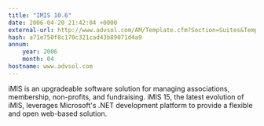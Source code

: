```yaml
---
title: "IMIS 10.6"
date: 2006-04-20 21:42:04 +0000
external-url: http://www.advsol.com/AM/Template.cfm?Section=Suites&Template=/TaggedPage/TaggedPageDisplay.cfm&TPLID=45&ContentID=13383
hash: a71e750f8c170c321cad43b89071d4a9
annum:
    year: 2006
    month: 04
hostname: www.advsol.com
---
```


iMIS is an upgradeable software solution for managing associations, membership, non-profits, and fundraising. iMIS 15, the latest evolution of iMIS, leverages Microsoft's .NET development platform to provide a flexible and open web-based solution.

